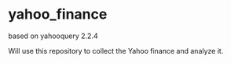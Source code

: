 # yahoo_finance
based on yahooquery 2.2.4 

Will use this repository to collect the Yahoo finance and analyze it.
